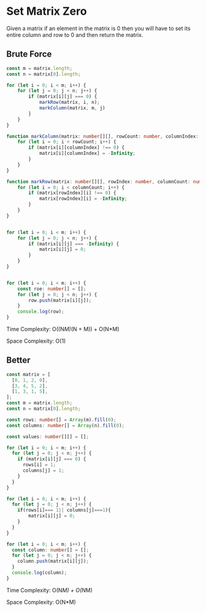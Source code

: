 # Set Matrix Zero
Given a matrix if an element in the matrix is 0 then you will have to set its entire column and row to 0 and then return the matrix.

## Brute Force
```ts
const m = matrix.length;
const n = matrix[0].length;

for (let i = 0; i < m; i++) {
    for (let j = 0; j < n; j++) {
        if (matrix[i][j] === 0) {
            markRow(matrix, i, n);
            markColumn(matrix, m, j)
        }
    }
}

function markColumn(matrix: number[][], rowCount: number, columnIndex: number) {
    for (let i = 0; i < rowCount; i++) {
        if (matrix[i][columnIndex] !== 0) {
            matrix[i][columnIndex] = -Infinity;
        }
    }
}

function markRow(matrix: number[][], rowIndex: number, columnCount: number) {
    for (let i = 0; i < columnCount; i++) {
        if (matrix[rowIndex][i] !== 0) {
            matrix[rowIndex][i] = -Infinity;
        }
    }
}


for (let i = 0; i < m; i++) {
    for (let j = 0; j < n; j++) {
        if (matrix[i][j] === -Infinity) {
            matrix[i][j] = 0;
        }
    }
}


for (let i = 0; i < m; i++) {
    const roe: number[] = [];
    for (let j = 0; j < n; j++) {
        row.push(matrix[i][j]);
    }
    console.log(row);
}
```
Time Complexity: O((N*M)*(N + M)) + O(N*M)

Space Complexity: O(1)

## Better
```ts
const matrix = [
  [0, 1, 2, 0],
  [3, 4, 5, 2],
  [1, 3, 1, 5],
];
const m = matrix.length;
const n = matrix[0].length;

const rows: number[] = Array(m).fill(0);
const columns: number[] = Array(n).fill(0);

const values: number[][] = [];

for (let i = 0; i < m; i++) {
  for (let j = 0; j < n; j++) {
    if (matrix[i][j] === 0) {
      rows[i] = 1;
      columns[j] = 1;
    }
  }
}

for (let i = 0; i < m; i++) {
  for (let j = 0; j < n; j++) {
    if(rows[i]=== 1|| columns[j]===1){
        matrix[i][j] = 0;
    }
  }
}

for (let i = 0; i < m; i++) {
  const column: number[] = [];
  for (let j = 0; j < n; j++) {
    column.push(matrix[i][j]);
  }
  console.log(column);
}
```
Time Complexity: O(N*M) + O(N*M)

Space Complexity: O(N*M)
